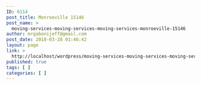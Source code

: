 ```yaml
---
ID: 6114
post_title: Monroeville 15146
post_name: >
  moving-services-moving-services-moving-services-monroeville-15146
author: mrgabonijeff@gmail.com
post_date: 2018-03-28 01:46:42
layout: page
link: >
  http://localhost/wordpress/moving-services-moving-services-moving-services-monroeville-15146/
published: true
tags: [ ]
categories: [ ]
---
```

